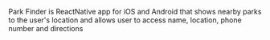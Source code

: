 Park Finder is ReactNative app for iOS and Android that shows nearby parks to the user's location and allows user to access name, location, phone number and directions
